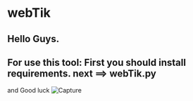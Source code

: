 # webTik


Hello Guys.
-----------------------
For use this tool:
First you should install requirements.
next ==> webTik.py
-----------------------
and Good luck
![Capture](https://user-images.githubusercontent.com/82884284/115513804-bcba8080-a298-11eb-8b9d-642066bc1fca.JPG)
